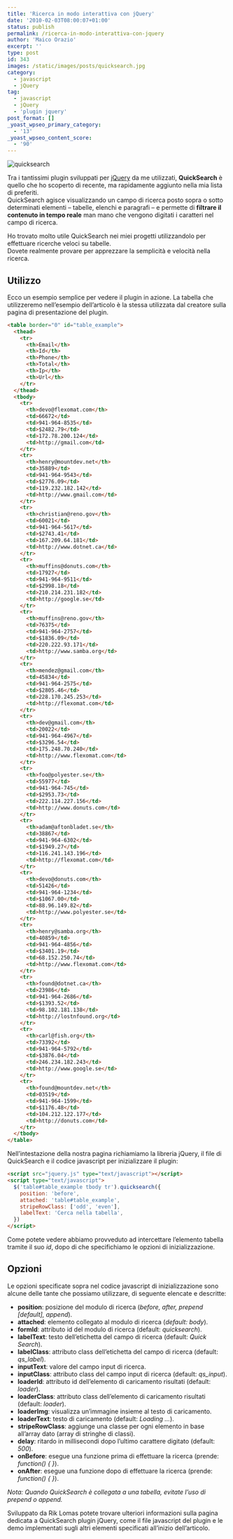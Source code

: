 ```yaml
---
title: 'Ricerca in modo interattiva con jQuery'
date: '2010-02-03T08:00:07+01:00'
status: publish
permalink: /ricerca-in-modo-interattiva-con-jquery
author: 'Maico Orazio'
excerpt: ''
type: post
id: 343
images: /static/images/posts/quicksearch.jpg
category:
  - javascript
  - jQuery
tag:
  - javascript
  - jQuery
  - 'plugin jquery'
post_format: []
_yoast_wpseo_primary_category:
  - '13'
_yoast_wpseo_content_score:
  - '90'
---
```


![](/static/images/posts/quicksearch.jpg 'quicksearch')

Tra i tantissimi plugin sviluppati per [jQuery](http://jquery.com/ 'Libreria jQuery') da me utilizzati, **QuickSearch** è quello che ho scoperto di recente, ma rapidamente aggiunto nella mia lista di preferiti.  
QuickSearch agisce visualizzando un campo di ricerca posto sopra o sotto determinati elementi – tabelle, elenchi e paragrafi – e permette di **filtrare il contenuto in tempo reale** man mano che vengono digitati i caratteri nel campo di ricerca.

Ho trovato molto utile QuickSearch nei miei progetti utilizzandolo per effettuare ricerche veloci su tabelle.  
Dovete realmente provare per apprezzare la semplicità e velocità nella ricerca.

## Utilizzo

Ecco un esempio semplice per vedere il plugin in azione. La tabella che utilizzeremo nell’esempio dell’articolo è la stessa utilizzata dal creatore sulla pagina di presentazione del plugin.

```html
<table border="0" id="table_example">
  <thead>
    <tr>
      <th>Email</th>
      <th>Id</th>
      <th>Phone</th>
      <th>Total</th>
      <th>Ip</th>
      <th>Url</th>
    </tr>
  </thead>
  <tbody>
    <tr>
      <th>devo@flexomat.com</th>
      <td>66672</td>
      <td>941-964-8535</td>
      <td>$2482.79</td>
      <td>172.78.200.124</td>
      <td>http://gmail.com</td>
    </tr>
    <tr>
      <th>henry@mountdev.net</th>
      <td>35889</td>
      <td>941-964-9543</td>
      <td>$2776.09</td>
      <td>119.232.182.142</td>
      <td>http://www.gmail.com</td>
    </tr>
    <tr>
      <th>christian@reno.gov</th>
      <td>60021</td>
      <td>941-964-5617</td>
      <td>$2743.41</td>
      <td>167.209.64.181</td>
      <td>http://www.dotnet.ca</td>
    </tr>
    <tr>
      <th>muffins@donuts.com</th>
      <td>17927</td>
      <td>941-964-9511</td>
      <td>$2998.18</td>
      <td>210.214.231.182</td>
      <td>http://google.se</td>
    </tr>
    <tr>
      <th>muffins@reno.gov</th>
      <td>76375</td>
      <td>941-964-2757</td>
      <td>$1836.09</td>
      <td>220.222.93.171</td>
      <td>http://www.samba.org</td>
    </tr>
    <tr>
      <th>mendez@gmail.com</th>
      <td>45834</td>
      <td>941-964-2575</td>
      <td>$2805.46</td>
      <td>228.170.245.253</td>
      <td>http://flexomat.com</td>
    </tr>
    <tr>
      <th>dev@gmail.com</th>
      <td>20022</td>
      <td>941-964-4967</td>
      <td>$3296.54</td>
      <td>175.248.70.240</td>
      <td>http://www.flexomat.com</td>
    </tr>
    <tr>
      <th>foo@polyester.se</th>
      <td>55977</td>
      <td>941-964-745</td>
      <td>$2953.73</td>
      <td>222.114.227.156</td>
      <td>http://www.donuts.com</td>
    </tr>
    <tr>
      <th>adam@aftonbladet.se</th>
      <td>38867</td>
      <td>941-964-6302</td>
      <td>$1949.27</td>
      <td>116.241.143.196</td>
      <td>http://flexomat.com</td>
    </tr>
    <tr>
      <th>devo@donuts.com</th>
      <td>51426</td>
      <td>941-964-1234</td>
      <td>$1067.00</td>
      <td>88.96.149.82</td>
      <td>http://www.polyester.se</td>
    </tr>
    <tr>
      <th>henry@samba.org</th>
      <td>40859</td>
      <td>941-964-4856</td>
      <td>$3401.19</td>
      <td>68.152.250.74</td>
      <td>http://www.flexomat.com</td>
    </tr>
    <tr>
      <th>found@dotnet.ca</th>
      <td>23986</td>
      <td>941-964-2686</td>
      <td>$1393.52</td>
      <td>98.102.181.138</td>
      <td>http://lostnfound.org</td>
    </tr>
    <tr>
      <th>carl@fish.org</th>
      <td>73392</td>
      <td>941-964-5792</td>
      <td>$3876.04</td>
      <td>246.234.182.243</td>
      <td>http://www.google.se</td>
    </tr>
    <tr>
      <th>found@mountdev.net</th>
      <td>03519</td>
      <td>941-964-1599</td>
      <td>$1176.48</td>
      <td>104.212.122.177</td>
      <td>http://donuts.com</td>
    </tr>
  </tbody>
</table>
```

Nell’intestazione della nostra pagina richiamiamo la libreria jQuery, il file di QuickSearch e il codice javascript per inizializzare il plugin:

```html
<script src="jquery.js" type="text/javascript"></script>
<script type="text/javascript">
  $('table#table_example tbody tr').quicksearch({
    position: 'before',
    attached: 'table#table_example',
    stripeRowClass: ['odd', 'even'],
    labelText: 'Cerca nella tabella',
  })
</script>
```

Come potete vedere abbiamo provveduto ad intercettare l’elemento tabella tramite il suo _id_, dopo di che specifichiamo le opzioni di inizializzazione.

## Opzioni

Le opzioni specificate sopra nel codice javascript di inizializzazione sono alcune delle tante che possiamo utilizzare, di seguente elencate e descritte:

- **position**: posizione del modulo di ricerca (_before, after, prepend \[default\], append_).
- **attached**: elemento collegato al modulo di ricerca (_default: body_).
- **formId**: attributo id del modulo di ricerca (default: _quicksearch_).
- **labelText**: testo dell’etichetta del campo di ricerca (default: _Quick Search_).
- **labelClass**: attributo class dell’etichetta del campo di ricerca (default: _qs_label_).
- **inputText**: valore del campo input di ricerca.
- **inputClass**: attributo class del campo input di ricerca (default: _qs_input_).
- **loaderId**: attributo id dell’elemento di caricamento risultati (default: _loader_).
- **loaderClass**: attributo class dell’elemento di caricamento risultati (default: _loader_).
- **loaderImg**: visualizza un’immagine insieme al testo di caricamento.
- **loaderText**: testo di caricamento (default: _Loading …_).
- **stripeRowClass**: aggiunge una classe per ogni elemento in base all’array dato (array di stringhe di classi).
- **delay**: ritardo in millisecondi dopo l’ultimo carattere digitato (default: _500_).
- **onBefore**: esegue una funzione prima di effettuare la ricerca (prende: _function() { }_).
- **onAfter**: esegue una funzione dopo di effettuare la ricerca (prende: _function() { }_).

_Nota: Quando QuickSearch è collegata a una tabella, evitate l’uso di prepend o append._

Sviluppato da Rik Lomas potete trovare ulteriori informazioni sulla pagina dedicata a QuickSearch plugin jQuery, come il file javascript del plugin e le demo implementati sugli altri elementi specificati all’inizio dell’articolo.
